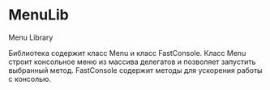 # MenuLib
Menu Library

Библиотека содержит класс Menu и класс FastConsole.
Класс Menu строит консольное меню из массива делегатов и позволяет запустить выбранный метод.
FastConsole содержит методы для ускорения работы с консолью.
